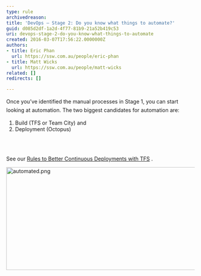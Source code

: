 ```yaml
---
type: rule
archivedreason: 
title: 'DevOps – Stage 2: Do you know what things to automate?'
guid: d085d2df-1a2d-4f77-81b9-21a52b419c53
uri: devops-stage-2-do-you-know-what-things-to-automate
created: 2016-03-07T17:56:22.0000000Z
authors:
- title: Eric Phan
  url: https://ssw.com.au/people/eric-phan
- title: Matt Wicks
  url: https://ssw.com.au/people/matt-wicks
related: []
redirects: []

---
```



​<span style="line-height&#58;1.6;">Once you’ve identified the manual processes in Stage 1, you can start looking at automation. The two biggest candidates for automation are&#58;​</span><ol class="ol1"><li class="li1">Build (TFS or Team City) and</li><li class="li1">Deployment (Octopus)​</li></ol>
<br><excerpt class='endintro'></excerpt><br>
<p>​​<span class="s1">See our <a href="/_layouts/15/FIXUPREDIRECT.ASPX?WebId=3dfc0e07-e23a-4cbb-aac2-e778b71166a2&amp;TermSetId=07da3ddf-0924-4cd2-a6d4-a4809ae20160&amp;TermId=c8c1e915-7d29-4073-b668-61b1c8f75fa5"> <span class="s2">Rules to Better Continuous Deployments with TFS</span></a></span> .</p><dl class="image"><dt><img src="/PublishingImages/automated.png" alt="automated.png" style="margin&#58;0px;width&#58;768px;height&#58;275px;" /></dt> </dl>


